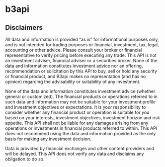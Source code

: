 # b3api

## Disclaimers

All data and information is provided “as is” for informational purposes only, and is not intended for trading purposes or financial, investment, tax, legal, accounting or other advice. Please consult your broker or financial representative to verify pricing before executing any trade. This API is not an investment adviser, financial adviser or a securities broker.  None of the data and information constitutes investment advice nor an offering, recommendation or solicitation by this API to buy, sell or hold any security or financial product, and B3api makes no representation (and has no opinion) regarding the advisability or suitability of any investment.

None of the data and information constitutes investment advice (whether general or customized). The financial products or operations referred to in such data and information may not be suitable for your investment profile and investment objectives or expectations. It is your responsibility to consider whether any financial product or operation is suitable for you based on your interests, investment objectives, investment horizon and risk appetite. This API shall not be liable for any damages arising from any operations or investments in financial products referred to within. This API does not recommend using the data and information provided as the only basis for making any investment decision.

Data is provided by financial exchanges and other content providers and will be delayed. This API does not verify any data and disclaims any obligation to do so.